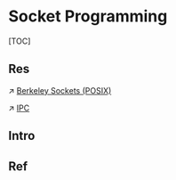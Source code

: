 # Socket Programming

[TOC]



## Res
↗ [Berkeley Sockets (POSIX)](../../../🧬%20Computer%20System/Operating%20System%20(Theory)/Processes%20Management/IPC/Sockets/Network%20Sockets/Berkeley%20Sockets%20(POSIX)/Berkeley%20Sockets%20(POSIX).md)

↗ [IPC](../../../🧬%20Computer%20System/Operating%20System%20(Theory)/Processes%20Management/IPC/IPC.md)



## Intro


## Ref

